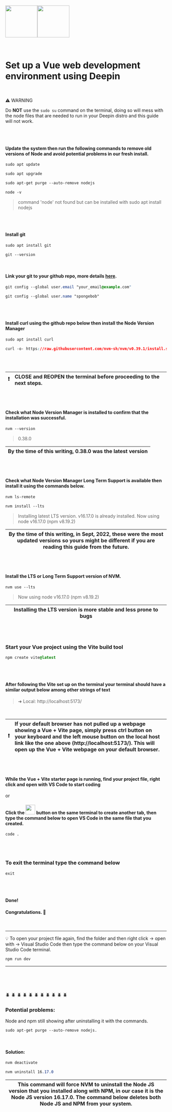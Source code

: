 <br />
<p float="left">
<img src="https://user-images.githubusercontent.com/42762293/191895178-349dce0b-2f58-4edb-8494-575e98ac8a7d.svg" width="100" height="100"><img src="https://user-images.githubusercontent.com/42762293/192119357-2d85d84b-360a-440a-8a61-bd6e39b63cf0.png" width="100" height="100">
</p>






<br />


# Set up a Vue web development environment using Deepin

<br />

 :warning: WARNING          


Do **NOT** use the ```sudo su``` command on the terminal, doing so will mess with the node files that are needed to run in your Deepin distro
and this guide will not work.


<br />
<br />

#### Update the system then run the following commands to remove old versions of Node and avoid potential problems in our fresh install.

```css
sudo apt update
```

```css
sudo apt upgrade
```

```css
sudo apt-get purge --auto-remove nodejs
```

```css
node -v
```

 > command 'node' not found but can be installed with sudo apt install nodejs


<br />
<br />


#### Install git
```css
sudo apt install git
```

```css
git --version
```

<br />

#### Link your git to your github repo, more details [here](https://www.atlassian.com/git/tutorials/setting-up-a-repository/git-config).

```css
git config --global user.email "your_email@example.com"
```

```css
git config --global user.name "spongebob"
```


<br />
<br />

#### Install curl using the github repo below then install the Node Version Manager

```css
sudo apt install curl
```

```css
curl -o- https://raw.githubusercontent.com/nvm-sh/nvm/v0.39.1/install.sh | bash
```



<br />
<br />



| :exclamation:    | CLOSE and REOPEN the terminal before proceeding to the next steps.|
|---------------|:------------------------|

<br />
<br />

#### Check what Node Version Manager is installed to confirm that the installation was successful.
```css
nvm --version
```

> 0.38.0

| By the time of this writing, 0.38.0 was the latest version  |
|-----------------------------------------|

<br />
<br />



#### Check what Node Version Manager Long Term Support is available then install it using the commands below.
```css
nvm ls-remote
```

```css
nvm install --lts
```

> Installing latest LTS version.
> v16.17.0 is already installed.
> Now using node v16.17.0 (npm v8.19.2)


| By the time of this writing, in Sept, 2022, these were the most updated versions so yours might be different if you are reading this guide from the future. |
|-----------------------------------------|

<br />
<br />

#### Install the LTS or Long Term Support version of NVM.

```css
nvm use --lts
```

> Now using node v16.17.0 (npm v8.19.2)

| Installing the LTS version is more stable and less prone to bugs |
|-----------------------------------------|

<br />
<br />


### Start your Vue project using the Vite build tool
```css
npm create vite@latest
```
<br />
<br />

#### After following the Vite set up on the terminal your terminal should have a similar output below among other strings of text

> ➜ Local: http://localhost:5173/

<br />

   


| :exclamation:    | If your default browser has not pulled up a webpage showing a Vue + Vite page, simply press ctrl button on your keyboard and the left mouse button on the local host link like the one above (http://localhost:5173/). This will open up the Vue + Vite webpage on your default browser.|
|---------------|:------------------------|

<br />
<br />

#### While the Vue + Vite starter page is running, find your project file, right click and open with VS Code to start coding

or

#### Click the  <img src="https://user-images.githubusercontent.com/42762293/191899713-7d986d32-8779-4d87-9f5c-f65528e75a90.svg" width="30" height="30">    button on the same terminal to create another tab, then type the command below to open VS Code in the same file that you created.
```css
code .
```
<br />
<br />

### To exit the terminal type the command below
```css
exit
```
<br />
<br />

#### Done!
#### Congratulations. :tada:

#### 

<br />

***


:bulb:    To open your project file again, find the folder and then right click -> open with -> Visual Studio Code then type the command below
on your Visual Studio Code terminal.

```css
npm run dev
``` 
***
<br />
<br />
<br />

:beetle: :beetle: :beetle: :beetle: :beetle: :beetle: :beetle: :beetle: :beetle: :beetle: :beetle:
### Potential problems: 

Node and npm still showing after uninstalling it with the commands. 

 ```css
sudo apt-get purge --auto-remove nodejs.
```
<br />

#### Solution: 
```css
nvm deactivate
```
```css
nvm uninstall 16.17.0 
```
| This command will force NVM to uninstall the Node JS version that you installed along with NPM, in our case it is the Node JS version 16.17.0. The command below deletes both Node JS and NPM from your system.|
|-----------------------------------------|
